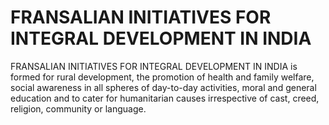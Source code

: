 # FRANSALIAN INITIATIVES FOR INTEGRAL DEVELOPMENT IN INDIA

FRANSALIAN INITIATIVES FOR INTEGRAL DEVELOPMENT IN INDIA is
formed for rural development, the promotion of health and family welfare, social
awareness in all spheres of day-to-day activities, moral and general education and to cater
for humanitarian causes irrespective of cast, creed, religion, community or language.
